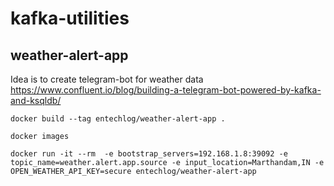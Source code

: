 # kafka-utilities

## weather-alert-app

Idea is to create telegram-bot for weather data https://www.confluent.io/blog/building-a-telegram-bot-powered-by-kafka-and-ksqldb/

```
docker build --tag entechlog/weather-alert-app .

docker images

docker run -it --rm  -e bootstrap_servers=192.168.1.8:39092 -e topic_name=weather.alert.app.source -e input_location=Marthandam,IN -e OPEN_WEATHER_API_KEY=secure entechlog/weather-alert-app
```